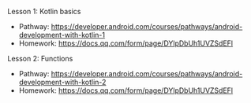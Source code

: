 Lesson 1: Kotlin basics
- Pathway: https://developer.android.com/courses/pathways/android-development-with-kotlin-1
- Homework: https://docs.qq.com/form/page/DYlpDbUh1UVZSdEFl

Lesson 2: Functions
- Pathway: https://developer.android.com/courses/pathways/android-development-with-kotlin-2
- Homework: https://docs.qq.com/form/page/DYlpDbUh1UVZSdEFl